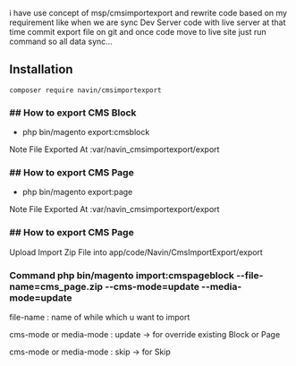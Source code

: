 i have use concept of msp/cmsimportexport and rewrite code based on my requirement like when we are sync Dev Server code with live server at that time commit export file on git and once code move to live site just run command so all data sync...

## Installation
	composer require navin/cmsimportexport

### ## How to export CMS Block

 - php bin/magento export:cmsblock
 
 Note File Exported At :var/navin_cmsimportexport/export

### ## How to export CMS Page

 - php bin/magento export:page
 
 Note File Exported At :var/navin_cmsimportexport/export

### ## How to export CMS Page

 Upload Import Zip File into app/code/Navin/CmsImportExport/export
 
 ### Command php bin/magento import:cmspageblock --file-name=cms_page.zip --cms-mode=update --media-mode=update
 
 
file-name : name of while which u want to import

cms-mode or media-mode : update -> for override existing Block or Page

cms-mode or media-mode : skip -> for Skip




